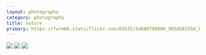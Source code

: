 ```yaml
---
layout: photography
category: photography
title: nature
primary: https://farm66.staticflickr.com/65535/54080798880_905d58355d_b.jpg
---
```


<div class="gallery">
  <div class="row">
    <div class="column">
      <img src="https://farm66.staticflickr.com/65535/54080798880_905d58355d_b.jpg">
      <img src="https://farm66.staticflickr.com/65535/54071239177_584abc42f6_b.jpg">
      <img src="https://farm66.staticflickr.com/65535/54072374058_739e8d996b_b.jpg">
    </div>
  </div>
</div>
